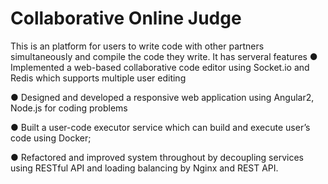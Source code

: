# Collaborative Online Judge

This is an platform for users to write code with other partners simultaneously and compile the code they write. It has serveral features
● Implemented a web-based collaborative code editor using Socket.io and Redis which supports multiple user editing 

● Designed and developed a responsive web application using Angular2, Node.js for coding problems

● Built a user-code executor service which can build and execute user’s code using Docker;  

● Refactored and improved system throughout by decoupling services using RESTful API and loading balancing by Nginx and REST API.
